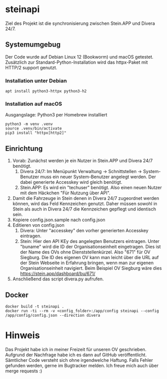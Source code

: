 # steinapi
Ziel des Projekt ist die synchronisierung zwischen Stein.APP und Divera 24/7.

## Systemumgebug
Der Code wurde auf Debian Linux 12 (Bookworm) und macOS getestet. Zusätzlich zur Standard-Python-Installation wird das httpx-Paket mit HTTP/2 support genutzt. 

### Installation unter Debian
```shell
apt install python3-httpx python3-h2
```

### Installation auf macOS
Ausgangslage: Python3 per Homebrew installiert
```shell
python3 -m venv .venv
source .venv/bin/activate
pip3 install "httpx[http2]"
```

## Einrichtung
1. Vorab: Zunächst werden je ein Nutzer in Stein.APP und Divera 24/7 benötigt.
    1. Divera 24/7: Im Menüpunkt Verwaltung -> Schnittstellen -> System-Benutzer muss ein neuer System-Benutzer angelegt werden. Der dabei generierte Accesskey wird gleich benötigt.
    1. Stein.APP: Es wird ein "techuser" benötigt. Also einen neuen Nutzer mit dem Häckchen "Für Nutzung über API".
1. Damit die Fahrzeuge in Stein denen in Divera 24/7 zugeordnet werden können, wird das Feld Kennzeichen genutzt. Daher müssen sowohl in Stein als auch in Divera 24/7 die Kennzeichen gepflegt und identisch sein. 
1. Kopiere config.json.sample nach config.json
1. Editieren von config.json
    1. Divera: Unter "accesskey" den vorher generierten Accesskey eintragen.
    1. Stein: Hier den API KEy des angelegten Benutzers eintragen. Unter "buname" wird die ID der Organisationseinheit eingetragen. Dies ist der Name des OVs ohne Dienststellenkürzel. Also "671" für OV Siegburg. Die ID des eigenen OV kann man leicht über die URL auf der Stein Webseite in Erfahrung bringen, wenn man zur eigenen Organisationseinheit navigiert. Beim Beispiel OV Siegburg wäre dies https://stein.app/dashboard/bu/671/
1. Anschließend das script divera.py aufrufen. 

## Docker
```shell
docker build -t steinapi .
docker run -ti --rm -v <config_folder>:/app/config steinapi --config /app/config/config.json --direction divera
```

# Hinweis
Das Projekt habe ich in meiner Freizeit für unseren OV geschrieben. Aufgrund der Nachfrage habe ich es dann auf GitHub veröffentlicht. Sämtlicher Code versteht sich ohne irgendwelche Haftung. Falls Fehler gefunden werden, gerne im Bugtracker melden. Ich freue mich auch über merge requests :)
